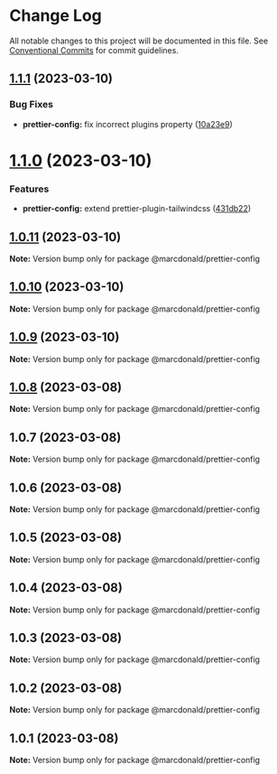 # Change Log

All notable changes to this project will be documented in this file.
See [Conventional Commits](https://conventionalcommits.org) for commit guidelines.

## [1.1.1](https://github.com/marcdonald/js-config/compare/@marcdonald/prettier-config@1.1.0...@marcdonald/prettier-config@1.1.1) (2023-03-10)

### Bug Fixes

- **prettier-config:** fix incorrect plugins property ([10a23e9](https://github.com/marcdonald/js-config/commit/10a23e96cffc8ddca7931e35f8708335d33c938e))

# [1.1.0](https://github.com/marcdonald/js-config/compare/@marcdonald/prettier-config@1.0.11...@marcdonald/prettier-config@1.1.0) (2023-03-10)

### Features

- **prettier-config:** extend prettier-plugin-tailwindcss ([431db22](https://github.com/marcdonald/js-config/commit/431db2296c74e43c0595de4a739e58cbb25d0682))

## [1.0.11](https://github.com/marcdonald/js-config/compare/@marcdonald/prettier-config@1.0.10...@marcdonald/prettier-config@1.0.11) (2023-03-10)

**Note:** Version bump only for package @marcdonald/prettier-config

## [1.0.10](https://github.com/marcdonald/js-config/compare/@marcdonald/prettier-config@1.0.9...@marcdonald/prettier-config@1.0.10) (2023-03-10)

**Note:** Version bump only for package @marcdonald/prettier-config

## [1.0.9](https://github.com/marcdonald/js-config/compare/@marcdonald/prettier-config@1.0.8...@marcdonald/prettier-config@1.0.9) (2023-03-10)

**Note:** Version bump only for package @marcdonald/prettier-config

## [1.0.8](https://github.com/marcdonald/js-config/compare/@marcdonald/prettier-config@1.0.7...@marcdonald/prettier-config@1.0.8) (2023-03-08)

**Note:** Version bump only for package @marcdonald/prettier-config

## 1.0.7 (2023-03-08)

**Note:** Version bump only for package @marcdonald/prettier-config

## 1.0.6 (2023-03-08)

**Note:** Version bump only for package @marcdonald/prettier-config

## 1.0.5 (2023-03-08)

**Note:** Version bump only for package @marcdonald/prettier-config

## 1.0.4 (2023-03-08)

**Note:** Version bump only for package @marcdonald/prettier-config

## 1.0.3 (2023-03-08)

**Note:** Version bump only for package @marcdonald/prettier-config

## 1.0.2 (2023-03-08)

**Note:** Version bump only for package @marcdonald/prettier-config

## 1.0.1 (2023-03-08)

**Note:** Version bump only for package @marcdonald/prettier-config
